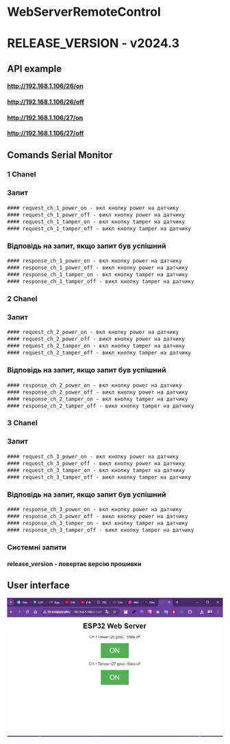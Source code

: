 # WebServerRemoteControl
# RELEASE_VERSION - v2024.3

## API example
   ####  http://192.168.1.106/26/on
   ####  http://192.168.1.106/26/off

   ####  http://192.168.1.106/27/on
   ####  http://192.168.1.106/27/off

## Comands Serial Monitor

### 1 Chanel
  ### Запит
    #### request_ch_1_power_on - вкл кнопку power на датчику
    #### request_ch_1_power_off - викл кнопку power на датчику
    #### request_ch_1_tamper_on - вкл кнопку tamper на датчику
    #### request_ch_1_tamper_off - викл кнопку tamper на датчику
  ### Відповідь на запит, якщо запит був успішний
    #### response_ch_1_power_on - вкл кнопку power на датчику
    #### response_ch_1_power_off - викл кнопку power на датчику
    #### response_ch_1_tamper_on - вкл кнопку tamper на датчику
    #### response_ch_1_tamper_off - викл кнопку tamper на датчику

### 2 Chanel
  ### Запит
    #### request_ch_2_power_on - вкл кнопку power на датчику
    #### request_ch_2_power_off - викл кнопку power на датчику
    #### request_ch_2_tamper_on - вкл кнопку tamper на датчику
    #### request_ch_2_tamper_off - викл кнопку tamper на датчику
  ### Відповідь на запит, якщо запит був успішний
    #### response_ch_2_power_on - вкл кнопку power на датчику
    #### response_ch_2_power_off - викл кнопку power на датчику
    #### response_ch_2_tamper_on - вкл кнопку tamper на датчику
    #### response_ch_2_tamper_off - викл кнопку tamper на датчику

### 3 Chanel
  ### Запит
    #### request_ch_3_power_on - вкл кнопку power на датчику
    #### request_ch_3_power_off - викл кнопку power на датчику
    #### request_ch_3_tamper_on - вкл кнопку tamper на датчику
    #### request_ch_3_tamper_off - викл кнопку tamper на датчику
  ### Відповідь на запит, якщо запит був успішний
    #### response_ch_3_power_on - вкл кнопку power на датчику
    #### response_ch_3_power_off - викл кнопку power на датчику
    #### response_ch_3_tamper_on - вкл кнопку tamper на датчику
    #### response_ch_3_tamper_off - викл кнопку tamper на датчику

### Системні запити
  #### release_version - повертає версію прошивки

## User interface
![UI Interface Screenshot](./Screenshot-ui-interface.png)

